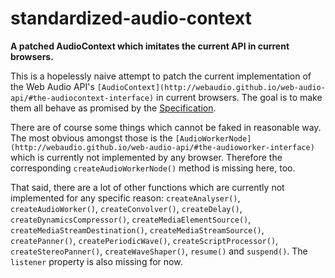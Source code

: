 # standardized-audio-context

**A patched AudioContext which imitates the current API in current browsers.**

This is a hopelessly naive attempt to patch the current implementation of the Web Audio API's
`[AudioContext](http://webaudio.github.io/web-audio-api/#the-audiocontext-interface)` in current
browsers. The goal is to make them all behave as promised by the
[Specification](http://webaudio.github.io/web-audio-api/).

There are of course some things which cannot be faked in reasonable way. The most obvious amongst
those is the `[AudioWorkerNode](http://webaudio.github.io/web-audio-api/#the-audioworker-interface)`
which is currently not implemented by any browser. Therefore the corresponding
`createAudioWorkerNode()` method is missing here, too.

That said, there are a lot of other functions which are currently not implemented for any specific
reason: `createAnalyser()`, `createAudioWorker()`, `createConvolver()`, `createDelay()`,
`createDynamicsCompressor()`, `createMediaElementSource()`, `createMediaStreamDestination()`,
`createMediaStreamSource()`, `createPanner()`, `createPeriodicWave()`, `createScriptProcessor()`,
`createStereoPanner()`, `createWaveShaper()`, `resume()` and `suspend()`. The `listener` property
is also missing for now.

